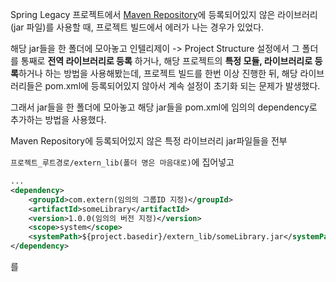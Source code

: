 Spring Legacy 프로젝트에서 [Maven Repository](https://mvnrepository.com/)에 등록되어있지 않은 라이브러리(jar 파일)를 사용할 때, 프로젝트 빌드에서 에러가 나는 경우가 있었다.

해당 jar들을 한 폴더에 모아놓고 인텔리제이 -> Project Structure 설정에서
그 폴더를 통째로 **전역 라이브러리로 등록** 하거나, 해당 프로젝트의 **특정 모듈, 라이브러리로 등록**하거나 하는 방법을 사용해봤는데, 프로젝트 빌드를 한번 이상 진행한 뒤, 해당 라이브러리들은 pom.xml에 등록되어있지 않아서 계속 설정이 초기화 되는 문제가 발생했다.

그래서 jar들을 한 폴더에 모아놓고 해당 jar들을 pom.xml에 임의의 dependency로 추가하는 방법을 사용했다.

Maven Repository에 등록되어있지 않은 특정 라이브러리 jar파일들을 전부

`프로젝트_루트경로/extern_lib(폴더 명은 마음대로)`에 집어넣고

```xml
...
<dependency>  
    <groupId>com.extern(임의의 그룹ID 지정)</groupId>
    <artifactId>someLibrary</artifactId>  
    <version>1.0.0(임의의 버전 지정)</version>  
    <scope>system</scope>  
    <systemPath>${project.basedir}/extern_lib/someLibrary.jar</systemPath>  
</dependency>
```
를